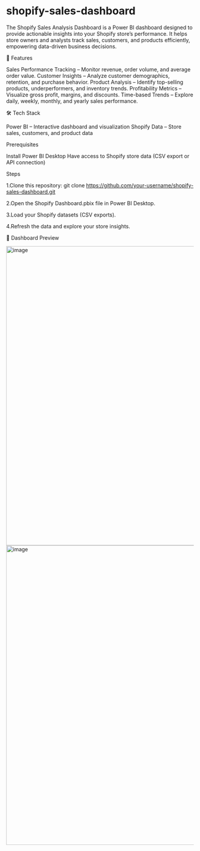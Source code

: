 # shopify-sales-dashboard

The Shopify Sales Analysis Dashboard is a Power BI dashboard designed to provide actionable insights into your Shopify store’s performance. It helps store owners and analysts track sales, customers, and products efficiently, empowering data-driven business decisions.

🚀 Features

Sales Performance Tracking – Monitor revenue, order volume, and average order value.
Customer Insights – Analyze customer demographics, retention, and purchase behavior.
Product Analysis – Identify top-selling products, underperformers, and inventory trends.
Profitability Metrics – Visualize gross profit, margins, and discounts.
Time-based Trends – Explore daily, weekly, monthly, and yearly sales performance.

🛠️ Tech Stack

Power BI – Interactive dashboard and visualization
Shopify Data – Store sales, customers, and product data

Prerequisites

Install Power BI Desktop
Have access to Shopify store data (CSV export or API connection)

Steps

1.Clone this repository:
git clone https://github.com/your-username/shopify-sales-dashboard.git

2.Open the Shopify Dashboard.pbix file in Power BI Desktop.

3.Load your Shopify datasets (CSV exports).

4.Refresh the data and explore your store insights.


📸 Dashboard Preview

<img width="1373" height="805" alt="image" src="https://github.com/user-attachments/assets/266c994e-bd91-4fa3-986b-19ecec1dc035" />
<img width="1376" height="806" alt="image" src="https://github.com/user-attachments/assets/8aed68c0-2b4f-40b4-adf3-2745e80e988a" />


